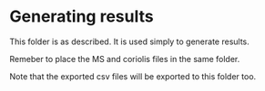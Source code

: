 # Generating results

This folder is as described. It is used simply to generate results.

Remeber to place the MS and coriolis files in the same folder.

Note that the exported csv files will be exported to this folder too.

